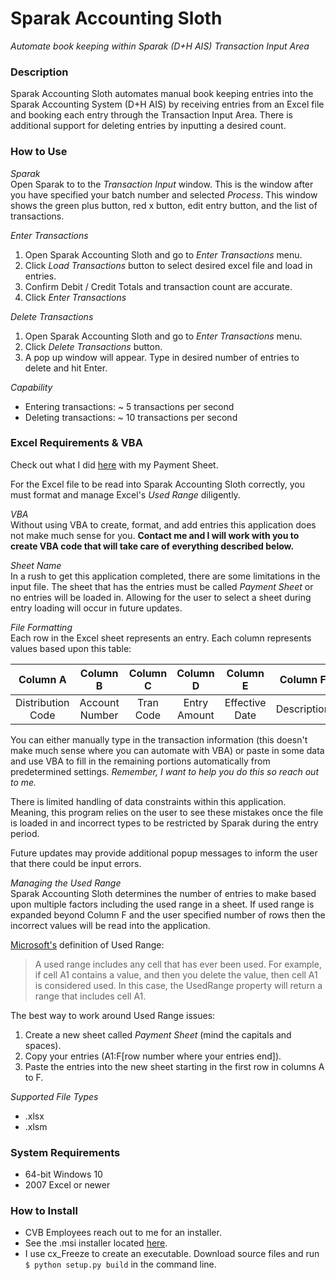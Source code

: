 # Sparak Accounting Sloth
*Automate book keeping within Sparak (D+H AIS) Transaction Input Area*

### Description
Sparak Accounting Sloth automates manual book keeping entries into the Sparak Accounting System (D+H AIS)
by receiving entries from an Excel file and booking each entry through the Transaction Input Area.
There is additional support for deleting entries by inputting a desired count.

### How to Use
*Sparak*   
Open Sparak to to the *Transaction Input* window. This is the window after you have specified your batch number 
and selected *Process*. This window shows the green plus button, red x button, edit entry button, and the list of transactions.


*Enter Transactions*   
1. Open Sparak Accounting Sloth and go to *Enter Transactions* menu.  
2. Click *Load Transactions* button to select desired excel file and load in entries.  
3. Confirm Debit / Credit Totals and transaction count are accurate.  
4. Click *Enter Transactions*  



*Delete Transactions*  
1. Open Sparak Accounting Sloth and go to *Enter Transactions* menu.  
2. Click *Delete Transactions* button.  
3. A pop up window will appear. Type in desired number of entries to delete and hit Enter.

*Capability*
* Entering transactions: ~ 5 transactions per second
* Deleting transactions: ~ 10 transactions per second



### Excel Requirements & VBA
Check out what I did [here](https://github.com/markaleptic/sparak-sloth/blob/master/Payment-Sheet/README.md) with my Payment Sheet.

For the Excel file to be read into Sparak Accounting Sloth correctly, you must format and manage Excel's *Used Range* diligently. 

*VBA*  
Without using VBA to create, format, and add entries this application does not make much sense for you. **Contact me and I will work with you to create VBA code that will take care of everything described below.**  

*Sheet Name*  
In a rush to get this application completed, there are some limitations in the input file. The sheet that has the entries must be 
called *Payment Sheet* or no entries will be loaded in. Allowing for the user to select a sheet during entry loading will occur in 
future updates. 
 
 
*File Formatting*  
Each row in the Excel sheet represents an entry. Each column represents values based upon this table:

| Column A      | Column B      | Column C      | Column D      | Column E      | Column F      |
|:-------------:|:-------------:|:-------------:|:-------------:|:-------------:|:-------------:|
| Distribution Code | Account Number | Tran Code | Entry Amount | Effective Date | Description |

You can either manually type in the transaction information (this doesn't make much sense where you can automate with VBA) or paste in some data and use VBA to fill in the remaining portions automatically from predetermined settings. *Remember, I want to help you do this so reach out to me.*

There is limited handling of data constraints within this application. Meaning, this program relies on the user to see these mistakes once the file is 
loaded in and incorrect types to be restricted by Sparak during the entry period.   

Future updates may provide additional popup messages to inform the user that there could be input errors.
 
*Managing the Used Range*  
Sparak Accounting Sloth determines the number of entries to make based upon multiple factors including the used range in a sheet. If used range is expanded beyond Column F and the user specified number of rows then the incorrect values will be read into the application.    

[Microsoft's](https://msdn.microsoft.com/en-us/library/microsoft.office.tools.excel.worksheet.usedrange.aspx?cs-save-lang=1&cs-lang=vb#code-snippet-1)
definition of Used Range:
 > A used range includes any cell that has ever been used. For example, if cell A1 contains a value, and then you delete the value, then cell A1 is considered used. In this case, the UsedRange property will return a range that includes cell A1.

The best way to work around Used Range issues:   
1. Create a new sheet called *Payment Sheet* (mind the capitals and spaces).  
2. Copy your entries (A1:F[row number where your entries end]).  
3. Paste the entries into the new sheet starting in the first row in columns A to F.

*Supported File Types*
* .xlsx 
* .xlsm  

### System Requirements
* 64-bit Windows 10
* 2007 Excel or newer
 
### How to Install
* CVB Employees reach out to me for an installer.
* See the .msi installer located [here](https://github.com/markaleptic/sparak-sloth/blob/master/Sparak%20Accounting%20Sloth-1.0-amd64.msi).
* I use cx_Freeze to create an executable. Download source files and run ```$ python setup.py build``` in the command line.
